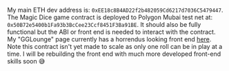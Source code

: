 My main ETH dev address is: `0xEE18c8B4AD22f2b482059Cd6217d7036C5479447`. The Magic Dice game contract is deployed to Polygon Mubai test net at: `0x50B72e5400b1Fa93b3BcCee23Ccf8451F3Ba91BE`. It should also be fully functional but the ABI or front end is needed to interact with the contract. My "GGLounge" page currently has a horrendus looking front end [here](https://tangerine-gnome-1deaea.netlify.app/dice). Note this contract isn't yet made to scale as only one roll can be in play at a time. I will be rebuilding the front end with much more developed front-end skills soon 😅
